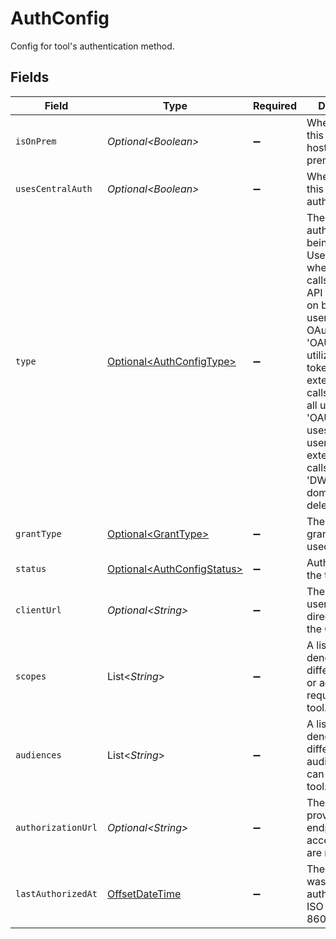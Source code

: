 # AuthConfig

Config for tool's authentication method.


## Fields

| Field                                                                                                                                                                                                                                                                                                                                        | Type                                                                                                                                                                                                                                                                                                                                         | Required                                                                                                                                                                                                                                                                                                                                     | Description                                                                                                                                                                                                                                                                                                                                  |
| -------------------------------------------------------------------------------------------------------------------------------------------------------------------------------------------------------------------------------------------------------------------------------------------------------------------------------------------- | -------------------------------------------------------------------------------------------------------------------------------------------------------------------------------------------------------------------------------------------------------------------------------------------------------------------------------------------- | -------------------------------------------------------------------------------------------------------------------------------------------------------------------------------------------------------------------------------------------------------------------------------------------------------------------------------------------- | -------------------------------------------------------------------------------------------------------------------------------------------------------------------------------------------------------------------------------------------------------------------------------------------------------------------------------------------- |
| `isOnPrem`                                                                                                                                                                                                                                                                                                                                   | *Optional\<Boolean>*                                                                                                                                                                                                                                                                                                                         | :heavy_minus_sign:                                                                                                                                                                                                                                                                                                                           | Whether or not this tool is hosted on-premise.                                                                                                                                                                                                                                                                                               |
| `usesCentralAuth`                                                                                                                                                                                                                                                                                                                            | *Optional\<Boolean>*                                                                                                                                                                                                                                                                                                                         | :heavy_minus_sign:                                                                                                                                                                                                                                                                                                                           | Whether or not this uses central auth.                                                                                                                                                                                                                                                                                                       |
| `type`                                                                                                                                                                                                                                                                                                                                       | [Optional\<AuthConfigType>](../../models/components/AuthConfigType.md)                                                                                                                                                                                                                                                                       | :heavy_minus_sign:                                                                                                                                                                                                                                                                                                                           | The type of authentication being used.<br/>Use 'OAUTH_*' when Glean calls an external API (e.g., Jira) on behalf of a user to obtain an OAuth token.<br/>'OAUTH_ADMIN' utilizes an admin token for external API calls on behalf all users.<br/>'OAUTH_USER' uses individual user tokens for external API calls.<br/>'DWD' refers to domain wide delegation.<br/> |
| `grantType`                                                                                                                                                                                                                                                                                                                                  | [Optional\<GrantType>](../../models/components/GrantType.md)                                                                                                                                                                                                                                                                                 | :heavy_minus_sign:                                                                                                                                                                                                                                                                                                                           | The type of grant type being used.                                                                                                                                                                                                                                                                                                           |
| `status`                                                                                                                                                                                                                                                                                                                                     | [Optional\<AuthConfigStatus>](../../models/components/AuthConfigStatus.md)                                                                                                                                                                                                                                                                   | :heavy_minus_sign:                                                                                                                                                                                                                                                                                                                           | Auth status of the tool.                                                                                                                                                                                                                                                                                                                     |
| `clientUrl`                                                                                                                                                                                                                                                                                                                                  | *Optional\<String>*                                                                                                                                                                                                                                                                                                                          | :heavy_minus_sign:                                                                                                                                                                                                                                                                                                                           | The URL where users will be directed to start the OAuth flow.                                                                                                                                                                                                                                                                                |
| `scopes`                                                                                                                                                                                                                                                                                                                                     | List\<*String*>                                                                                                                                                                                                                                                                                                                              | :heavy_minus_sign:                                                                                                                                                                                                                                                                                                                           | A list of strings denoting the different scopes or access levels required by the tool.                                                                                                                                                                                                                                                       |
| `audiences`                                                                                                                                                                                                                                                                                                                                  | List\<*String*>                                                                                                                                                                                                                                                                                                                              | :heavy_minus_sign:                                                                                                                                                                                                                                                                                                                           | A list of strings denoting the different audience which can access the tool.                                                                                                                                                                                                                                                                 |
| `authorizationUrl`                                                                                                                                                                                                                                                                                                                           | *Optional\<String>*                                                                                                                                                                                                                                                                                                                          | :heavy_minus_sign:                                                                                                                                                                                                                                                                                                                           | The OAuth provider's endpoint, where access tokens are requested.                                                                                                                                                                                                                                                                            |
| `lastAuthorizedAt`                                                                                                                                                                                                                                                                                                                           | [OffsetDateTime](https://docs.oracle.com/javase/8/docs/api/java/time/OffsetDateTime.html)                                                                                                                                                                                                                                                    | :heavy_minus_sign:                                                                                                                                                                                                                                                                                                                           | The time the tool was last authorized in ISO format (ISO 8601).                                                                                                                                                                                                                                                                              |